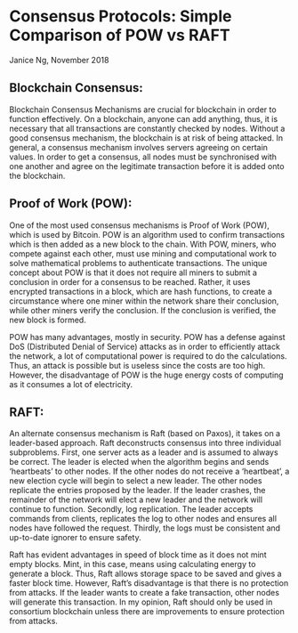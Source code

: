 # Consensus Protocols: Simple Comparison of POW vs RAFT

Janice Ng, November 2018



## Blockchain Consensus: 

Blockchain Consensus Mechanisms are crucial for blockchain in order to function effectively. On a blockchain, anyone can add anything, thus, it is necessary that all transactions are constantly checked by nodes. Without a good consensus mechanism, the blockchain is at risk of being attacked. In general, a consensus mechanism involves servers agreeing on certain values. In order to get a consensus, all nodes must be synchronised with one another and agree on the legitimate transaction before it is added onto the blockchain.

## Proof of Work (POW):

One of the most used consensus mechanisms is Proof of Work (POW), which is used by Bitcoin. POW is an algorithm used to confirm transactions which is then added as a new block to the chain. With POW, miners, who compete against each other, must use mining and computational work to solve mathematical problems to authenticate transactions. The unique concept about POW is that it does not require all miners to submit a conclusion in order for a consensus to be reached. Rather, it uses encrypted transactions in a block, which are hash functions, to create a circumstance where one miner within the network share their conclusion, while other miners verify the conclusion. If the conclusion is verified, the new block is formed.

POW has many advantages, mostly in security. POW has a defense against DoS (Distributed Denial of Service) attacks as in order to efficiently attack the network, a lot of computational power is required to do the calculations. Thus, an attack is possible but is useless since the costs are too high. However, the disadvantage of POW is the huge energy costs of computing as it consumes a lot of electricity.

## RAFT:

An alternate consensus mechanism is Raft (based on Paxos), it takes on a leader-based approach. Raft deconstructs consensus into three individual subproblems. First, one server acts as a leader and is assumed to always be correct. The leader is elected when the algorithm begins and sends ‘heartbeats’ to other nodes. If the other nodes do not receive a ‘heartbeat’, a new election cycle will begin to select a new leader. The other nodes replicate the entries proposed by the leader. If the leader crashes, the remainder of the network will elect a new leader and the network will continue to function. Secondly, log replication. The leader accepts commands from clients, replicates the log to other nodes and ensures all nodes have followed the request. Thirdly, the logs must be consistent and up-to-date ignorer to ensure safety. 

Raft has evident advantages in speed of block time as it does not mint empty blocks. Mint, in this case, means using calculating energy to generate a block. Thus, Raft allows storage space to be saved and gives a faster block time. However, Raft’s disadvantage is that there is no protection from attacks. If the leader wants to create a fake transaction, other nodes will generate this transaction. In my opinion, Raft should only be used in consortium blockchain unless there are improvements to ensure protection from attacks. 
